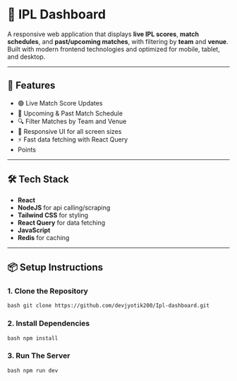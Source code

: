 # 🏏 IPL Dashboard

A responsive web application that displays **live IPL scores**, **match schedules**, and **past/upcoming matches**, with filtering by **team** and **venue**. Built with modern frontend technologies and optimized for mobile, tablet, and desktop.

---

## 🚀 Features

- 🟢 Live Match Score Updates
- 📅 Upcoming & Past Match Schedule
- 🔍 Filter Matches by Team and Venue
- 🧠 Responsive UI for all screen sizes
- ⚡ Fast data fetching with React Query
- Points

---

## 🛠️ Tech Stack

- **React**
- **NodeJS** for api calling/scraping
- **Tailwind CSS** for styling
- **React Query** for data fetching
- **JavaScript**
- **Redis** for caching

---

## 📦 Setup Instructions

### 1. Clone the Repository

``bash
git clone https://github.com/devjyotik200/Ipl-dashboard.git
``

### 2. Install Dependencies

``bash
npm install``

### 3. Run The Server

``bash
npm run dev
``

